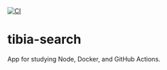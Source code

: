 [![CI](https://github.com/DimitriFinger/tibia-search/actions/workflows/main.yml/badge.svg)](https://github.com/DimitriFinger/tibia-search/actions/workflows/main.yml)

# tibia-search
App for studying Node, Docker, and GitHub Actions.
